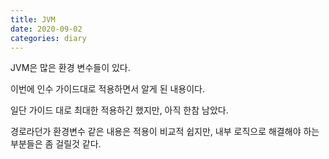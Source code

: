 ```yaml
---
title: JVM
date: 2020-09-02
categories: diary
---
```

JVM은 많은 환경 변수들이 있다.

이번에 인수 가이드대로 적용하면서 알게 된 내용이다.

일단 가이드 대로 최대한 적용하긴 했지만, 아직 한참 남았다.

경로라던가 환경변수 같은 내용은 적용이 비교적 쉽지만, 내부 로직으로 해결해야 하는 부분들은 좀 걸릴것 같다.
